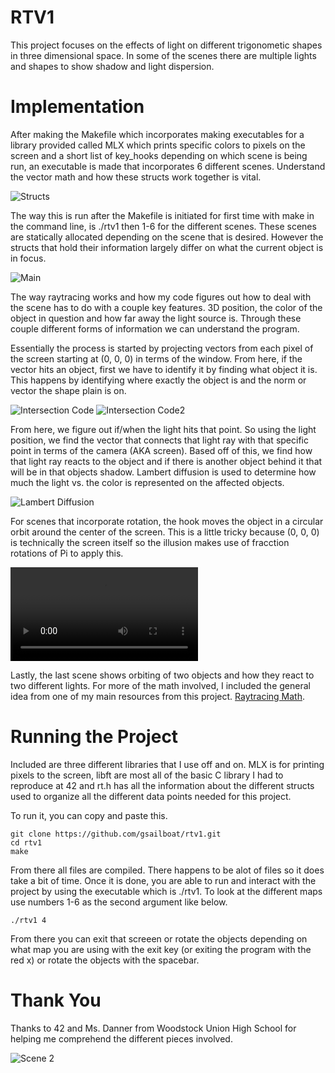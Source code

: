 # RTV1

This project focuses on the effects of light on different trigonometic shapes in three dimensional space. In some of the scenes there are multiple lights and shapes to show shadow and light dispersion.

# Implementation
After making the Makefile which incorporates making executables for a library provided called MLX which prints specific colors to pixels on the screen and a short list of key_hooks depending on which scene is being run, an executable is made that incorporates 6 different scenes. Understand the vector math and how these structs work together is vital.

![Structs](./images/struct.png)

The way this is run after the Makefile is initiated for first time with make in the command line, is ./rtv1 then 1-6 for the different scenes. These scenes are statically allocated depending on the scene that is desired. However the structs that hold their information largely differ on what the current object is in focus.

![Main](./images/main.png)

The way raytracing works and how my code figures out how to deal with the scene has to do with a couple key features. 3D position, the color of the object in question and how far away the light source is. Through these couple different forms of information we can understand the program.

Essentially the process is started by projecting vectors from each pixel of the screen starting at (0, 0, 0) in terms of the window. From here, if the vector hits an object, first we have to identify it by finding what object it is. This happens by identifying where exactly the object is and the norm or vector the shape plain is on.

![Intersection Code](./images/intersection_math2.png)
![Intersection Code2](./images/intersection_math.png)

From here, we figure out if/when the light hits that point. So using the light position, we find the vector that connects that light ray with that specific point in terms of the camera (AKA screen). Based off of this, we find how that light ray reacts to the object and if there is another object behind it that will be in that objects shadow. Lambert diffusion is used to determine how much the light vs. the color is represented on the affected objects.

![Lambert Diffusion](./images/lambert.png)

For scenes that incorporate rotation, the hook moves the object in a circular orbit around the center of the screen. This is a little tricky because (0, 0, 0) is technically the screen itself so the illusion makes use of fracction rotations of Pi to apply this.

![Rotation of Scene 6](./images/scene_six.mov)

Lastly, the last scene shows orbiting of two objects and how they react to two different lights. For more of the math involved, I included the general idea from one of my main resources from this project. [Raytracing Math](https://www.purplealienplanet.com/node/20).

# Running the Project
Included are three different libraries that I use off and on. MLX is for printing pixels to the screen, libft are most all of the basic C library I had to reproduce at 42 and rt.h has all the information about the different structs used to organize all the different data points needed for this project.

To run it, you can copy and paste this.
```
git clone https://github.com/gsailboat/rtv1.git
cd rtv1
make
```
From there all files are compiled. There happens to be alot of files so it does take a bit of time. Once it is done, you are able to run and interact with the project by using the executable which is ./rtv1. To look at the different maps use numbers 1-6 as the second argument like below.
```
./rtv1 4
```
From there you can exit that screeen or rotate the objects depending on what map you are using with the exit key (or exiting the program with the red x) or rotate the objects with the spacebar. 

# Thank You
Thanks to 42 and Ms. Danner from Woodstock Union High School for helping me comprehend the different pieces involved.

![Scene 2](./images/scene-two.png)

